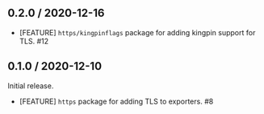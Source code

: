 ## 0.2.0 / 2020-12-16

* [FEATURE] `https/kingpinflags` package for adding kingpin support for TLS. #12

## 0.1.0 / 2020-12-10

Initial release.

* [FEATURE] `https` package for adding TLS to exporters. #8
